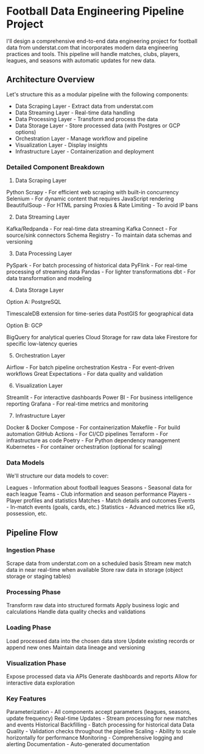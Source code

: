# Football Data Engineering Pipeline Project
I'll design a comprehensive end-to-end data engineering project for football data from understat.com that incorporates modern data engineering practices and tools. This pipeline will handle matches, clubs, players, leagues, and seasons with automatic updates for new data.

## Architecture Overview
Let's structure this as a modular pipeline with the following components:

- Data Scraping Layer - Extract data from understat.com
- Data Streaming Layer - Real-time data handling
- Data Processing Layer - Transform and process the data
- Data Storage Layer - Store processed data (with Postgres or GCP options)
- Orchestration Layer - Manage workflow and pipeline
- Visualization Layer - Display insights
- Infrastructure Layer - Containerization and deployment

### Detailed Component Breakdown
1. Data Scraping Layer

Python Scrapy - For efficient web scraping with built-in concurrency
Selenium - For dynamic content that requires JavaScript rendering
BeautifulSoup - For HTML parsing
Proxies & Rate Limiting - To avoid IP bans

2. Data Streaming Layer

Kafka/Redpanda - For real-time data streaming
Kafka Connect - For source/sink connectors
Schema Registry - To maintain data schemas and versioning

3. Data Processing Layer

PySpark - For batch processing of historical data
PyFlink - For real-time processing of streaming data
Pandas - For lighter transformations
dbt - For data transformation and modeling

4. Data Storage Layer

Option A: PostgreSQL

TimescaleDB extension for time-series data
PostGIS for geographical data


Option B: GCP

BigQuery for analytical queries
Cloud Storage for raw data lake
Firestore for specific low-latency queries



5. Orchestration Layer

Airflow - For batch pipeline orchestration
Kestra - For event-driven workflows
Great Expectations - For data quality and validation

6. Visualization Layer

Streamlit - For interactive dashboards
Power BI - For business intelligence reporting
Grafana - For real-time metrics and monitoring

7. Infrastructure Layer

Docker & Docker Compose - For containerization
Makefile - For build automation
GitHub Actions - For CI/CD pipelines
Terraform - For infrastructure as code
Poetry - For Python dependency management
Kubernetes - For container orchestration (optional for scaling)

### Data Models
We'll structure our data models to cover:

Leagues - Information about football leagues
Seasons - Seasonal data for each league
Teams - Club information and season performance
Players - Player profiles and statistics
Matches - Match details and outcomes
Events - In-match events (goals, cards, etc.)
Statistics - Advanced metrics like xG, possession, etc.

## Pipeline Flow

### Ingestion Phase

Scrape data from understat.com on a scheduled basis
Stream new match data in near real-time when available
Store raw data in storage (object storage or staging tables)


### Processing Phase

Transform raw data into structured formats
Apply business logic and calculations
Handle data quality checks and validations


### Loading Phase

Load processed data into the chosen data store
Update existing records or append new ones
Maintain data lineage and versioning


### Visualization Phase

Expose processed data via APIs
Generate dashboards and reports
Allow for interactive data exploration



### Key Features

Parameterization - All components accept parameters (leagues, seasons, update frequency)
Real-time Updates - Stream processing for new matches and events
Historical Backfilling - Batch processing for historical data
Data Quality - Validation checks throughout the pipeline
Scaling - Ability to scale horizontally for performance
Monitoring - Comprehensive logging and alerting
Documentation - Auto-generated documentation
